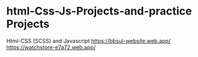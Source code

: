 # html-Css-Js-Projects-and-practice Projects
Html-CSS (SCSS) and Javascript
https://bbsul-website.web.app/
https://watchstore-e7a72.web.app/
